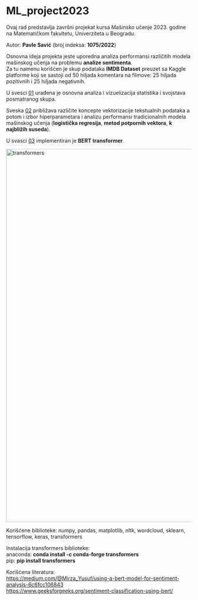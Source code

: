 # ML_project2023

Ovaj rad predstavlja završni projekat kursa Mašinsko učenje 2023. godine na Matematičkom fakultetu, Univerziteta u Beogradu.

Autor: **Pavle Savić** (broj indeksa: **1075/2022**)

Osnovna ideja projekta jeste uporedna analiza performansi različitih modela mašinskog učenja na problemu **analize sentimenta**. <br />
Za tu namenu korišćen je skup podataka **IMDB Dataset** preuzet sa Kaggle platforme koji se sastoji od 50 hiljada komentara na filmove: 25 hiljada pozitivnih i 25 hiljada negativnih.

U svesci [01](https://github.com/PavleSavic/ML_project2023/blob/main/01_Inicijalna_analiza_skupa.ipynb) urađena je osnovna analiza i vizuelizacija statistika i svojstava posmatranog skupa. <br />

Sveska [02](https://github.com/PavleSavic/ML_project2023/blob/main/02_Vektorizacija_Modeli.ipynb) približava različite koncepte vektorizacije tekstualnih podataka a potom i izbor hiperparametara i analizu performansi tradicionalnih modela mašinskog učenja (**logistička regresija**, **metod potpornih vektora**, **k najbližih suseda**). <br />

U svasci [03](https://github.com/PavleSavic/ML_project2023/blob/main/03_Transformer.ipynb) implementiran je **BERT transformer**.


<img width="1013" alt="transformers" src="https://github.com/PavleSavic/ML_project2023/assets/64799270/4e9d74fc-e087-4f74-85ae-eb5c6345dfa4">


Korišćene biblioteke: numpy, pandas, matplotlib, nltk, wordcloud, sklearn, tensorflow, keras, transformers <br />

Instalacija transformers biblioteke: <br />
anaconda:
**conda install -c conda-forge transformers** <br />
pip:
**pip install transformers**

Korišćena literatura:
<br />https://medium.com/@Mirza_Yusuf/using-a-bert-model-for-sentiment-analysis-6c6fcc106843 
<br />https://www.geeksforgeeks.org/sentiment-classification-using-bert/
